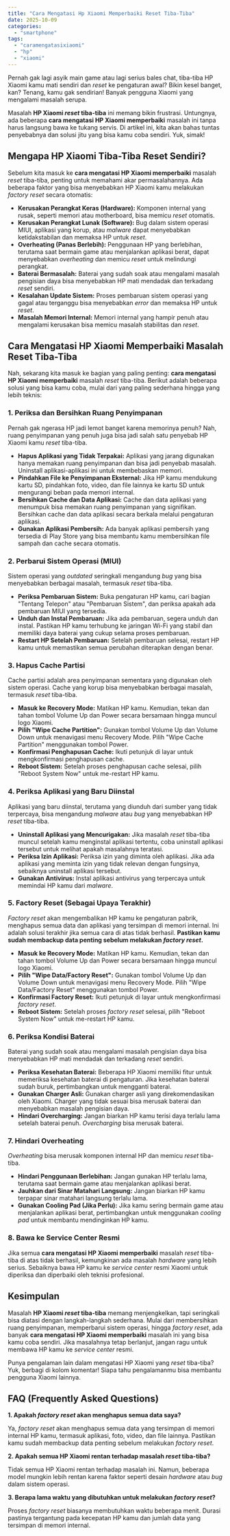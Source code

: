 ```yaml
---
title: "Cara Mengatasi Hp Xiaomi Memperbaiki Reset Tiba-Tiba"
date: 2025-10-09
categories: 
  - "smartphone"
tags: 
  - "caramengatasixiaomi"
  - "hp"
  - "xiaomi"
---
```


Pernah gak lagi asyik main game atau lagi serius bales chat, tiba-tiba HP Xiaomi kamu mati sendiri dan _reset_ ke pengaturan awal? Bikin kesel banget, kan? Tenang, kamu gak sendirian! Banyak pengguna Xiaomi yang mengalami masalah serupa.

Masalah **HP Xiaomi _reset_ tiba-tiba** ini memang bikin frustrasi. Untungnya, ada beberapa **cara mengatasi HP Xiaomi memperbaiki** masalah ini tanpa harus langsung bawa ke tukang servis. Di artikel ini, kita akan bahas tuntas penyebabnya dan solusi jitu yang bisa kamu coba sendiri. Yuk, simak!

## Mengapa HP Xiaomi Tiba-Tiba Reset Sendiri?

Sebelum kita masuk ke **cara mengatasi HP Xiaomi memperbaiki** masalah _reset_ tiba-tiba, penting untuk memahami akar permasalahannya. Ada beberapa faktor yang bisa menyebabkan HP Xiaomi kamu melakukan _factory reset_ secara otomatis:

- **Kerusakan Perangkat Keras (Hardware):** Komponen internal yang rusak, seperti memori atau motherboard, bisa memicu _reset_ otomatis.
- **Kerusakan Perangkat Lunak (Software):** Bug dalam sistem operasi MIUI, aplikasi yang korup, atau _malware_ dapat menyebabkan ketidakstabilan dan memaksa HP untuk _reset_.
- **Overheating (Panas Berlebih):** Penggunaan HP yang berlebihan, terutama saat bermain game atau menjalankan aplikasi berat, dapat menyebabkan _overheating_ dan memicu _reset_ untuk melindungi perangkat.
- **Baterai Bermasalah:** Baterai yang sudah soak atau mengalami masalah pengisian daya bisa menyebabkan HP mati mendadak dan terkadang _reset_ sendiri.
- **Kesalahan Update Sistem:** Proses pembaruan sistem operasi yang gagal atau terganggu bisa menyebabkan _error_ dan memaksa HP untuk _reset_.
- **Masalah Memori Internal:** Memori internal yang hampir penuh atau mengalami kerusakan bisa memicu masalah stabilitas dan _reset_.

## Cara Mengatasi HP Xiaomi Memperbaiki Masalah Reset Tiba-Tiba

Nah, sekarang kita masuk ke bagian yang paling penting: **cara mengatasi HP Xiaomi memperbaiki** masalah _reset_ tiba-tiba. Berikut adalah beberapa solusi yang bisa kamu coba, mulai dari yang paling sederhana hingga yang lebih teknis:

### 1\. Periksa dan Bersihkan Ruang Penyimpanan

Pernah gak ngerasa HP jadi lemot banget karena memorinya penuh? Nah, ruang penyimpanan yang penuh juga bisa jadi salah satu penyebab HP Xiaomi kamu _reset_ tiba-tiba.

- **Hapus Aplikasi yang Tidak Terpakai:** Aplikasi yang jarang digunakan hanya memakan ruang penyimpanan dan bisa jadi penyebab masalah. Uninstall aplikasi-aplikasi ini untuk membebaskan memori.
- **Pindahkan File ke Penyimpanan Eksternal:** Jika HP kamu mendukung kartu SD, pindahkan foto, video, dan file lainnya ke kartu SD untuk mengurangi beban pada memori internal.
- **Bersihkan Cache dan Data Aplikasi:** Cache dan data aplikasi yang menumpuk bisa memakan ruang penyimpanan yang signifikan. Bersihkan cache dan data aplikasi secara berkala melalui pengaturan aplikasi.
- **Gunakan Aplikasi Pembersih:** Ada banyak aplikasi pembersih yang tersedia di Play Store yang bisa membantu kamu membersihkan file sampah dan cache secara otomatis.

### 2\. Perbarui Sistem Operasi (MIUI)

Sistem operasi yang _outdated_ seringkali mengandung _bug_ yang bisa menyebabkan berbagai masalah, termasuk _reset_ tiba-tiba.

- **Periksa Pembaruan Sistem:** Buka pengaturan HP kamu, cari bagian "Tentang Telepon" atau "Pembaruan Sistem", dan periksa apakah ada pembaruan MIUI yang tersedia.
- **Unduh dan Instal Pembaruan:** Jika ada pembaruan, segera unduh dan instal. Pastikan HP kamu terhubung ke jaringan Wi-Fi yang stabil dan memiliki daya baterai yang cukup selama proses pembaruan.
- **Restart HP Setelah Pembaruan:** Setelah pembaruan selesai, restart HP kamu untuk memastikan semua perubahan diterapkan dengan benar.

### 3\. Hapus Cache Partisi

Cache partisi adalah area penyimpanan sementara yang digunakan oleh sistem operasi. Cache yang korup bisa menyebabkan berbagai masalah, termasuk _reset_ tiba-tiba.

- **Masuk ke Recovery Mode:** Matikan HP kamu. Kemudian, tekan dan tahan tombol Volume Up dan Power secara bersamaan hingga muncul logo Xiaomi.
- **Pilih "Wipe Cache Partition":** Gunakan tombol Volume Up dan Volume Down untuk menavigasi menu Recovery Mode. Pilih "Wipe Cache Partition" menggunakan tombol Power.
- **Konfirmasi Penghapusan Cache:** Ikuti petunjuk di layar untuk mengkonfirmasi penghapusan cache.
- **Reboot Sistem:** Setelah proses penghapusan cache selesai, pilih "Reboot System Now" untuk me-restart HP kamu.

### 4\. Periksa Aplikasi yang Baru Diinstal

Aplikasi yang baru diinstal, terutama yang diunduh dari sumber yang tidak terpercaya, bisa mengandung _malware_ atau _bug_ yang menyebabkan HP _reset_ tiba-tiba.

- **Uninstall Aplikasi yang Mencurigakan:** Jika masalah _reset_ tiba-tiba muncul setelah kamu menginstal aplikasi tertentu, coba uninstall aplikasi tersebut untuk melihat apakah masalahnya teratasi.
- **Periksa Izin Aplikasi:** Periksa izin yang diminta oleh aplikasi. Jika ada aplikasi yang meminta izin yang tidak relevan dengan fungsinya, sebaiknya uninstall aplikasi tersebut.
- **Gunakan Antivirus:** Instal aplikasi antivirus yang terpercaya untuk memindai HP kamu dari _malware_.

### 5\. Factory Reset (Sebagai Upaya Terakhir)

_Factory reset_ akan mengembalikan HP kamu ke pengaturan pabrik, menghapus semua data dan aplikasi yang tersimpan di memori internal. Ini adalah solusi terakhir jika semua cara di atas tidak berhasil. **Pastikan kamu sudah membackup data penting sebelum melakukan _factory reset_.**

- **Masuk ke Recovery Mode:** Matikan HP kamu. Kemudian, tekan dan tahan tombol Volume Up dan Power secara bersamaan hingga muncul logo Xiaomi.
- **Pilih "Wipe Data/Factory Reset":** Gunakan tombol Volume Up dan Volume Down untuk menavigasi menu Recovery Mode. Pilih "Wipe Data/Factory Reset" menggunakan tombol Power.
- **Konfirmasi Factory Reset:** Ikuti petunjuk di layar untuk mengkonfirmasi _factory reset_.
- **Reboot Sistem:** Setelah proses _factory reset_ selesai, pilih "Reboot System Now" untuk me-restart HP kamu.

### 6\. Periksa Kondisi Baterai

Baterai yang sudah soak atau mengalami masalah pengisian daya bisa menyebabkan HP mati mendadak dan terkadang _reset_ sendiri.

- **Periksa Kesehatan Baterai:** Beberapa HP Xiaomi memiliki fitur untuk memeriksa kesehatan baterai di pengaturan. Jika kesehatan baterai sudah buruk, pertimbangkan untuk mengganti baterai.
- **Gunakan Charger Asli:** Gunakan charger asli yang direkomendasikan oleh Xiaomi. Charger yang tidak sesuai bisa merusak baterai dan menyebabkan masalah pengisian daya.
- **Hindari Overcharging:** Jangan biarkan HP kamu terisi daya terlalu lama setelah baterai penuh. _Overcharging_ bisa merusak baterai.

### 7\. Hindari Overheating

_Overheating_ bisa merusak komponen internal HP dan memicu _reset_ tiba-tiba.

- **Hindari Penggunaan Berlebihan:** Jangan gunakan HP terlalu lama, terutama saat bermain game atau menjalankan aplikasi berat.
- **Jauhkan dari Sinar Matahari Langsung:** Jangan biarkan HP kamu terpapar sinar matahari langsung terlalu lama.
- **Gunakan Cooling Pad (Jika Perlu):** Jika kamu sering bermain game atau menjalankan aplikasi berat, pertimbangkan untuk menggunakan _cooling pad_ untuk membantu mendinginkan HP kamu.

### 8\. Bawa ke Service Center Resmi

Jika semua **cara mengatasi HP Xiaomi memperbaiki** masalah _reset_ tiba-tiba di atas tidak berhasil, kemungkinan ada masalah _hardware_ yang lebih serius. Sebaiknya bawa HP kamu ke _service center_ resmi Xiaomi untuk diperiksa dan diperbaiki oleh teknisi profesional.

## Kesimpulan

Masalah **HP Xiaomi _reset_ tiba-tiba** memang menjengkelkan, tapi seringkali bisa diatasi dengan langkah-langkah sederhana. Mulai dari membersihkan ruang penyimpanan, memperbarui sistem operasi, hingga _factory reset_, ada banyak **cara mengatasi HP Xiaomi memperbaiki** masalah ini yang bisa kamu coba sendiri. Jika masalahnya tetap berlanjut, jangan ragu untuk membawa HP kamu ke _service center_ resmi.

Punya pengalaman lain dalam mengatasi HP Xiaomi yang _reset_ tiba-tiba? Yuk, berbagi di kolom komentar! Siapa tahu pengalamanmu bisa membantu pengguna Xiaomi lainnya.

## FAQ (Frequently Asked Questions)

**1\. Apakah _factory reset_ akan menghapus semua data saya?**

Ya, _factory reset_ akan menghapus semua data yang tersimpan di memori internal HP kamu, termasuk aplikasi, foto, video, dan file lainnya. Pastikan kamu sudah membackup data penting sebelum melakukan _factory reset_.

**2\. Apakah semua HP Xiaomi rentan terhadap masalah _reset_ tiba-tiba?**

Tidak semua HP Xiaomi rentan terhadap masalah ini. Namun, beberapa model mungkin lebih rentan karena faktor seperti desain _hardware_ atau _bug_ dalam sistem operasi.

**3\. Berapa lama waktu yang dibutuhkan untuk melakukan _factory reset_?**

Proses _factory reset_ biasanya membutuhkan waktu beberapa menit. Durasi pastinya tergantung pada kecepatan HP kamu dan jumlah data yang tersimpan di memori internal.
